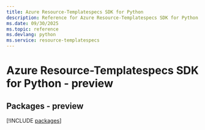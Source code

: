 ```yaml
---
title: Azure Resource-Templatespecs SDK for Python
description: Reference for Azure Resource-Templatespecs SDK for Python
ms.date: 09/30/2025
ms.topic: reference
ms.devlang: python
ms.service: resource-templatespecs
---
```

# Azure Resource-Templatespecs SDK for Python - preview
## Packages - preview
[!INCLUDE [packages](resource-templatespecs-index.md)]